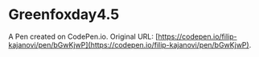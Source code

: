 # Greenfoxday4.5

A Pen created on CodePen.io. Original URL: [https://codepen.io/filip-kajanovi/pen/bGwKjwP](https://codepen.io/filip-kajanovi/pen/bGwKjwP).


